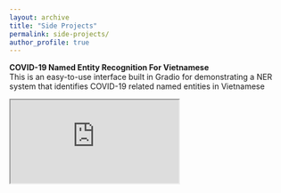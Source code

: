 ```yaml
---
layout: archive
title: "Side Projects"
permalink: side-projects/
author_profile: true
---
```


**COVID-19 Named Entity Recognition For Vietnamese**<br />
This is an easy-to-use interface built in Gradio for demonstrating a NER system that identifies COVID-19 related named entities in Vietnamese<br />
<iframe src="https://huggingface.co/spaces/lhkhiem28/COVID-19-Control-Helper" width="60%"></iframe>